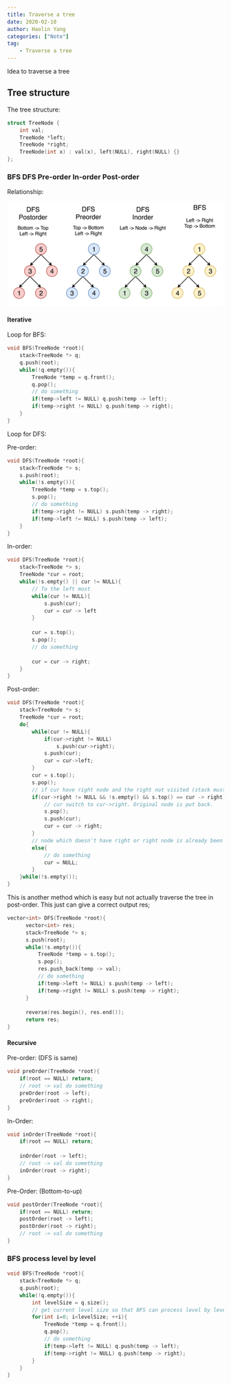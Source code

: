 ```yaml
---
title: Traverse a tree
date: 2020-02-10
author: Haolin Yang
categories: ["Note"]
tag:
    - Traverse a tree
---
```


Idea to traverse a tree

## Tree structure

The tree structure:

```cpp
struct TreeNode {
    int val;
    TreeNode *left;
    TreeNode *right;
    TreeNode(int x) : val(x), left(NULL), right(NULL) {}
};
```

### BFS DFS Pre-order In-order Post-order

Relationship:

![traverse](/images/2020-02-10-traverse-a-tree/145_transverse.png)

#### Iterative

Loop for BFS:

```cpp
void BFS(TreeNode *root){
    stack<TreeNode *> q;
    q.push(root);
    while(!q.empty()){
        TreeNode *temp = q.front();
        q.pop();
        // do something
        if(temp->left != NULL) q.push(temp -> left);
        if(temp->right != NULL) q.push(temp -> right);
    }
}
```

Loop for DFS:

Pre-order:

```cpp
void DFS(TreeNode *root){
    stack<TreeNode *> s;
    s.push(root);
    while(!s.empty()){
        TreeNode *temp = s.top();
        s.pop();
        // do something
        if(temp->right != NULL) s.push(temp -> right);
        if(temp->left != NULL) s.push(temp -> left);
    }
}
```

In-order:

```cpp
void DFS(TreeNode *root){
    stack<TreeNode *> s;
    TreeNode *cur = root;
    while(!s.empty() || cur != NULL){
        // To the left most
        while(cur != NULL){
            s.push(cur);
            cur = cur -> left
        }

        cur = s.top();
        s.pop();
        // do something

        cur = cur -> right;
    }
}
```

Post-order:

```cpp
void DFS(TreeNode *root){
    stack<TreeNode *> s;
    TreeNode *cur = root;
    do{
        while(cur != NULL){
            if(cur->right != NULL)
                s.push(cur->right);
            s.push(cur);
            cur = cur->left;
        }
        cur = s.top();
        s.pop();
        // if cur have right node and the right not visited (stack must have top)
        if(cur->right != NULL && !s.empty() && s.top() == cur -> right){
            // cur switch to cur->right. Original node is put back.
            s.pop();
            s.push(cur);
            cur = cur -> right;
        }
        // node which doesn't have right or right node is already been processed.
        else{
            // do something
            cur = NULL;
        }
    }while(!s.empty());
}
```

This is another method which is easy but not actually traverse the tree in post-order. This just can give a correct output res;

```cpp
vector<int> DFS(TreeNode *root){
      vector<int> res;
      stack<TreeNode *> s;
      s.push(root);
      while(!s.empty()){
          TreeNode *temp = s.top();
          s.pop();
          res.push_back(temp -> val);
          // do something
          if(temp->left != NULL) s.push(temp -> left);
          if(temp->right != NULL) s.push(temp -> right);
      }

      reverse(res.begin(), res.end());
      return res;
}
```

#### Recursive

Pre-order: (DFS is same)

```cpp
void preOrder(TreeNode *root){
    if(root == NULL) return;
    // root -> val do something
    preOrder(root -> left);
    preOrder(root -> right);
}
```

In-Order:

```cpp
void inOrder(TreeNode *root){
    if(root == NULL) return;

    inOrder(root -> left);
    // root -> val do something
    inOrder(root -> right);
}
```

Pre-Order: (Bottom-to-up)

```cpp
void postOrder(TreeNode *root){
    if(root == NULL) return;
    postOrder(root -> left);
    postOrder(root -> right);
    // root -> val do something
}
```

### BFS process level by level

```cpp
void BFS(TreeNode *root){
    stack<TreeNode *> q;
    q.push(root);
    while(!q.empty()){
        int levelSize = q.size();
        // get current level size so that BFS can process level by level
        for(int i=0; i<levelSize; ++i){
            TreeNode *temp = q.front();
            q.pop();
            // do something
            if(temp->left != NULL) q.push(temp -> left);
            if(temp->right != NULL) q.push(temp -> right);
        }
    }
}
```
